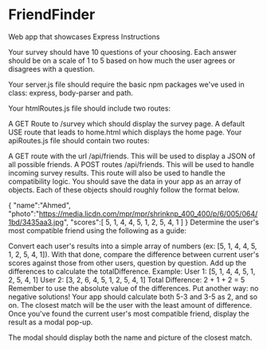 # FriendFinder
Web app that showcases Express
Instructions

Your survey should have 10 questions of your choosing. Each answer should be on a scale of 1 to 5 based on how much the user agrees or disagrees with a question.

Your server.js file should require the basic npm packages we've used in class: express, body-parser and path.

Your htmlRoutes.js file should include two routes:

A GET Route to /survey which should display the survey page.
A default USE route that leads to home.html which displays the home page.
Your apiRoutes.js file should contain two routes:

A GET route with the url /api/friends. This will be used to display a JSON of all possible friends.
A POST routes /api/friends. This will be used to handle incoming survey results. This route will also be used to handle the compatibility logic.
You should save the data in your app as an array of objects. Each of these objects should roughly follow the format below.

{
  "name":"Ahmed",
  "photo":"https://media.licdn.com/mpr/mpr/shrinknp_400_400/p/6/005/064/1bd/3435aa3.jpg",
  "scores":[
     5,
     1,
     4,
     4,
     5,
     1,
     2,
     5,
     4,
     1
   ]
}
Determine the user's most compatible friend using the following as a guide:

Convert each user's results into a simple array of numbers (ex: [5, 1, 4, 4, 5, 1, 2, 5, 4, 1]).
With that done, compare the difference between current user's scores against those from other users, question by question. Add up the differences to calculate the totalDifference.
Example:
User 1: [5, 1, 4, 4, 5, 1, 2, 5, 4, 1]
User 2: [3, 2, 6, 4, 5, 1, 2, 5, 4, 1]
Total Difference: 2 + 1 + 2 = 5
Remember to use the absolute value of the differences. Put another way: no negative solutions! Your app should calculate both 5-3 and 3-5 as 2, and so on.
The closest match will be the user with the least amount of difference.
Once you've found the current user's most compatible friend, display the result as a modal pop-up.

The modal should display both the name and picture of the closest match.
